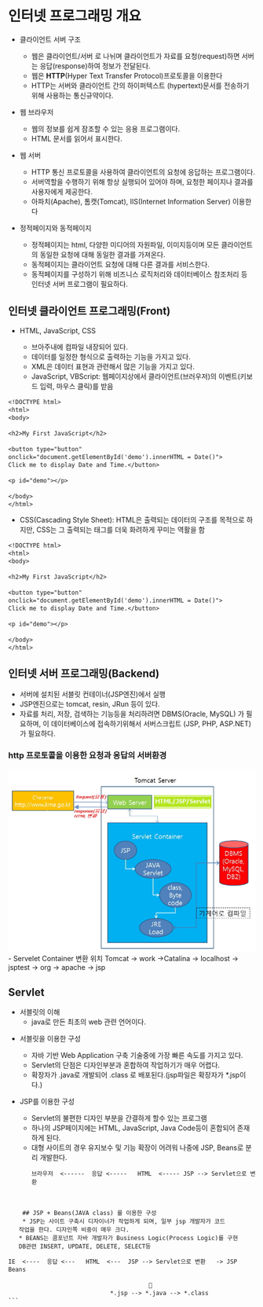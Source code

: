 # 인터넷 프로그래밍 개요

- 클라이언트 서버 구조

  - 웹은 클라이언트/서버 로 나뉘며 클라이언트가 자료를 요청(request)하면 서버는 응답(response)하여 정보가 전달된다.
  - 웹은 **HTTP**(Hyper Text Transfer Protocol)프로토콜을 이용한다
  - HTTP는 서버와 클라이언트 간의 하이퍼텍스트
    (hypertext)문서를 전송하기 위해 사용하는 통신규약이다.

- 웹 브라우저

  - 웹의 정보를 쉽게 잠조할 수 있는 응용 프로그램이다.
  - HTML 문서를 읽어서 표시한다.

- 웹 서버
  - HTTP 통신 프로토콜을 사용하여 클라이언트의 요청에 응답하는
    프로그램이다.
  - 서버역할을 수행하기 위해 항상 실행되어 있어야 하며, 요청한 페이지나
    결과를 사용자에게 제공한다.
  - 아파치(Apache), 톰캣(Tomcat), IIS(Internet Information Server) 이용한다
- 정적페이지와 동적페이지
  - 정적페이지는 html, 다양한 미디어의 자원파일, 이미지등이며 모든
    클라이언트의 동일한 요청에 대해 동일한 결과를 가져온다.
  - 동적페이지는 클라이언트 요청에 대해 다른 결과를 서비스한다.
  - 동적페이지를 구성하기 위해 비즈니스 로직처리와 데이터베이스 참조처리
    등 인터넷 서버 프로그램이 필요하다.

## 인터넷 클라이언트 프로그래밍(Front)

- HTML, JavaScript, CSS

  - 브아주내에 컴파일 내장되어 있다.
  - 데이터를 일정한 형식으로 출력하는 기능을 가지고 있다.
  - XML은 데이터 표현과 관련해서 많은 기능을 가지고 있다.

  * JavaScript, VBScript: 웹페이지상에서 클라이언트(브러우저)의
    이벤트(키보드 입력, 마우스 클릭)를 받음

```
<!DOCTYPE html>
<html>
<body>

<h2>My First JavaScript</h2>

<button type="button"
onclick="document.getElementById('demo').innerHTML = Date()">
Click me to display Date and Time.</button>

<p id="demo"></p>

</body>
</html>
```

- CSS(Cascading Style Sheet): HTML은 출력되는 데이터의 구조를 목적으로
  하지만, CSS는 그 출력되는 태그를 더욱 화려하게 꾸미는 역활을 함

```
<!DOCTYPE html>
<html>
<body>

<h2>My First JavaScript</h2>

<button type="button"
onclick="document.getElementById('demo').innerHTML = Date()">
Click me to display Date and Time.</button>

<p id="demo"></p>

</body>
</html>
```

## 인터넷 서버 프로그래밍(Backend)

- 서버에 설치된 서블릿 컨테이너(JSP엔진)에서 실행
- JSP엔진으로는 tomcat, resin, JRun 등이 있다.
- 자료를 처리, 저장, 검색하는 기능등을 처리하려면 DBMS(Oracle, MySQL)
  가 필요하며, 이 데이터베이스에 접속하기위해서 서버스크립트
  (JSP, PHP, ASP.NET)가 필요하다.

### http 프로토콜을 이용한 요청과 응답의 서버환경

<img src ="http 프로토콜을 이용한 요청과 응답의 서버환경.jpg">
 - Servelet Container 변환 위치
   Tomcat -> work ->Catalina -> localhost -> jsptest -> org -> apache -> jsp
 
## Servlet
* 서블릿의 이해
  - java로 만든 최초의 web 관련 언어이다.

- 서블릿을 이용한 구성

  - 자바 기반 Web Application 구축 기술중에 가장 빠른 속도를 가지고 있다.
  - Servlet의 단점은 디자인부분과 혼합하여 작업하기가 매우 어렵다.
  - 확장자가 .java로 개발되어 .class 로 배포된다.(jsp파일은 확장자가 \*.jsp이다.)

- JSP를 이용한 구성
  - Servlet의 불편한 디자인 부분을 간결하게 할수 있는 프로그램
  - 하나의 JSP페이지에는 HTML, JavaScript, Java Code등이 혼합되어 존재하게 된다.
  - 대형 사이트의 경우 유지보수 및 기능 확장이 어려워 나중에 JSP, Beans로 분리
    개발한다.
    ```
    브라우저  <------  응답 <-----   HTML  <----- JSP --> Servlet으로 변환
    ```

```


    ## JSP + Beans(JAVA class) 를 이용한 구성
    * JSP는 사이트 구축시 디자이너가 작업하게 되며, 일부 jsp 개발자가 코드
   작업을 한다. 디자인쪽 비중이 매우 크다.
   * BEANS는 콤포넌트 자바 개발자가 Business Logic(Process Logic)를 구현
   DB관련 INSERT, UPDATE, DELETE, SELECT등
```

    IE  <----  응답 <---   HTML  <---  JSP --> Servlet으로 변환   -> JSP Beans

                                            🔼
                                 *.jsp --> *.java --> *.class
    ```
